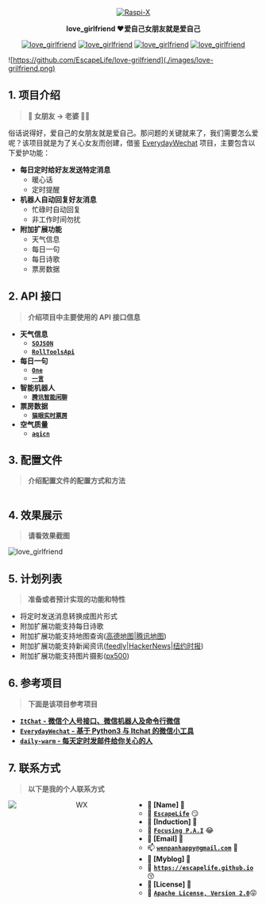 <p align=center>
  <a href="https://github.com/EscapeLife/love_grilfriend.git">
    <img src="https://escapelife-1257414824.cos.ap-shanghai.myqcloud.com/never-forget-why-you-started.gif" width="680" height="120" alt="Raspi-X" >
  </a>
</p>

<p align=center>
  <b>love_girlfriend ❤️爱自己女朋友就是爱自己</b>
</p>

<p align="center">
  <a href="https://github.com/EscapeLife/love_grilfriend.git"><img src="https://img.shields.io/badge/Project-love_girlfriend-green.svg?style=for-the-badge&logo=ubuntu" alt="love_girlfriend"></a>
  <a href="https://github.com/EscapeLife/love_grilfriend.git"><img src="https://img.shields.io/badge/Author-Escape-orange.svg?style=for-the-badge&logo=vim" alt="love_girlfriend"></a>
  <a href="https://github.com/EscapeLife/love_grilfriend.git"><img src="https://img.shields.io/badge/Languages-Python-yellow.svg?style=for-the-badge&logo=python" alt="love_girlfriend"></a>
  <a href="https://github.com/EscapeLife/love_grilfriend.git"><img src="https://img.shields.io/badge/Docs-English-blue.svg?style=for-the-badge&logo=coffeescript" alt="love_girlfriend"></a>
</p>

![https://github.com/EscapeLife/love-grilfriend](./images/love-grilfriend.png)

## 1. 项目介绍

> **👊 女朋友 -> 老婆 👰🏻**

俗话说得好，爱自己的女朋友就是爱自己。那问题的关键就来了，我们需要怎么爱呢？该项目就是为了关心女友而创建，借鉴 [EverydayWechat](https://github.com/sfyc23/EverydayWechat) 项目，主要包含以下爱护功能：

- **每日定时给好友发送特定消息**
  - 暖心话
  - 定时提醒
- **机器人自动回复好友消息**
  - 忙碌时自动回复
  - 非工作时间勿扰
- **附加扩展功能**
  - 天气信息
  - 每日一句
  - 每日诗歌
  - 票房数据

## 2. API 接口

> **介绍项目中主要使用的 API 接口信息**

- **天气信息**
  - [**`SOJSON`**](sojson.com/blog/305.html)
  - [**`RollToolsApi`**](https://github.com/MZCretin/RollToolsApi#%E8%8E%B7%E5%8F%96%E7%89%B9%E5%AE%9A%E5%9F%8E%E5%B8%82%E4%BB%8A%E6%97%A5%E5%A4%A9%E6%B0%94)
- **每日一句**
  - [**`One`**](http://wufazhuce.com)
  - [**`一言`**](hitokoto.cn)
- **智能机器人**
  - [**`腾讯智能闲聊`**](ai.qq.com/product/nlpchat.shtml)
- **票房数据**
  - [**`猫眼实时票房`**](piaofang.maoyan.com/dashboard)
- **空气质量**
  - [**`aqicn`**](http://aqicn.org/here)

## 3. 配置文件

> **介绍配置文件的配置方式和方法**

```yaml

```

## 4. 效果展示

> **请看效果截图**

![love_girlfriend]()

## 5. 计划列表

> **准备或者预计实现的功能和特性**

- 将定时发送消息转换成图片形式
- 附加扩展功能支持每日诗歌
- 附加扩展功能支持地图查询([高德地图](https://lbs.amap.com/)|[腾讯地图](https://lbs.qq.com/webservice_v1/index.html))
- 附加扩展功能支持新闻资讯([feedly](https://developer.feedly.com/)|[HackerNews](https://github.com/HackerNews/API)|[纽约时报](https://developer.nytimes.com/))
- 附加扩展功能支持图片摄影([px500](https://github.com/500px/legacy-api-documentation))

## 6. 参考项目

> **下面是该项目参考项目**

- [**`ItChat` - 微信个人号接口、微信机器人及命令行微信**](https://github.com/littlecodersh/ItChat)
- [**`EverydayWechat` - 基于 Python3 与 Itchat 的微信小工具**](https://github.com/sfyc23/EverydayWechat)
- [**`daily-warm` - 每天定时发邮件给你关心的人**](https://github.com/BarryYan/daily-warm)

## 7. 联系方式

> **以下是我的个人联系方式**

<p align="center">
    <img src="https://escapelife-1257414824.cos.ap-shanghai.myqcloud.com/escape-wechat-qrcode-1.gif" width="280" height="280" alt="WX" align="left" />
</p>

- **💭 [Name] 💭**
  - 🐠 **[`EscapeLife`](https://escapelife.github.io)** 😏
- **💭 [Induction] 💭**
  - 🏦 **[`Focusing P.A.I`](https://paodingai.com/)** 😂
- **💭 [Email] 💭**
  - 📫 **[`wenpanhappy@gmail.com`](https://escapelife.github.io)** 🤔
- **💭 [Myblog] 💭**
  - 🍺 **[`https://escapelife.github.io`](https://escapelife.github.io)** 😚
- **💭 [License] 💭**
  - 🚧 [**`Apache License, Version 2.0`**](http://www.apache.org/licenses/LICENSE-2.0.html)😝
